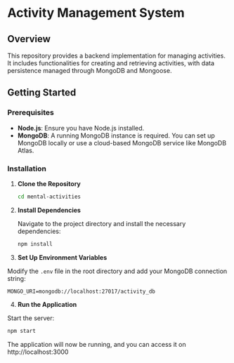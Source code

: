 # Activity Management System

## Overview

This repository provides a backend implementation for managing activities. It includes functionalities for creating and retrieving activities, with data persistence managed through MongoDB and Mongoose. 

## Getting Started

### Prerequisites

- **Node.js**: Ensure you have Node.js installed.
- **MongoDB**: A running MongoDB instance is required. You can set up MongoDB locally or use a cloud-based MongoDB service like MongoDB Atlas.

### Installation

1. **Clone the Repository**

   ```bash
   cd mental-activities
    ```
2. **Install Dependencies**

   Navigate to the project directory and install the necessary dependencies:

   ```bash
   npm install
   ```
3. **Set Up Environment Variables**

Modify the `.env` file in the root directory and add your MongoDB connection string:

```plaintext
MONGO_URI=mongodb://localhost:27017/activity_db
```

4. **Run the Application**

Start the server:

```bash
npm start
```
The application will now be running, and you can access it on http://localhost:3000 
